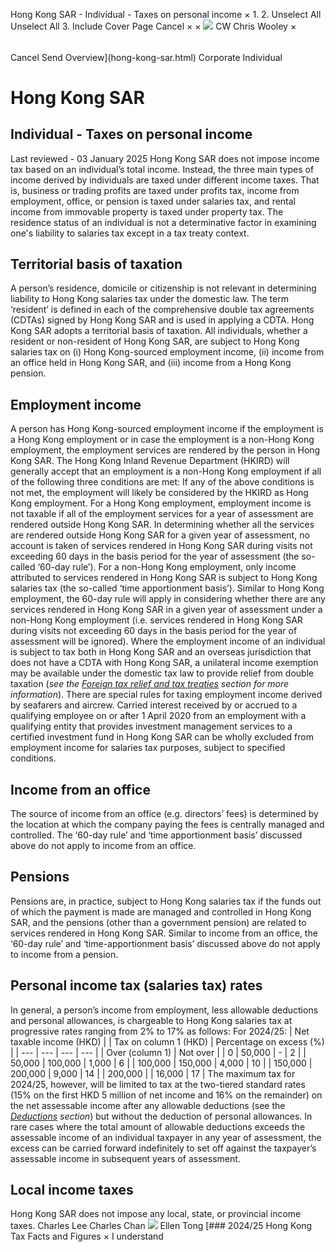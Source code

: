 Hong Kong SAR - Individual - Taxes on personal income
×
1.
2.
Unselect All
Unselect All
3.
Include Cover Page
Cancel
×
×
![](-/media/world-wide-tax-summaries/attachments/global---chris-wooley.ashx%3Frev=ac5e5f3223b34096b1afc2a6009c7320&revision=ac5e5f32-23b3-4096-b1af-c2a6009c7320&hash=859B7ADC84DC2CBEC9760E9E6EE7DE6D0A8BFCDF)
CW
Chris Wooley
×
######
Cancel
Send
Overview](hong-kong-sar.html)
Corporate
Individual
# Hong Kong SAR
## Individual - Taxes on personal income
Last reviewed - 03 January 2025
Hong Kong SAR does not impose income tax based on an individual’s total income. Instead, the three main types of income derived by individuals are taxed under different income taxes. That is, business or trading profits are taxed under profits tax, income from employment, office, or pension is taxed under salaries tax, and rental income from immovable property is taxed under property tax. The residence status of an individual is not a determinative factor in examining one's liability to salaries tax except in a tax treaty context.
## Territorial basis of taxation
A person’s residence, domicile or citizenship is not relevant in determining liability to Hong Kong salaries tax under the domestic law. The term ‘resident’ is defined in each of the comprehensive double tax agreements (CDTAs) signed by Hong Kong SAR and is used in applying a CDTA.
Hong Kong SAR adopts a territorial basis of taxation. All individuals, whether a resident or non-resident of Hong Kong SAR, are subject to Hong Kong salaries tax on (i) Hong Kong-sourced employment income, (ii) income from an office held in Hong Kong SAR, and (iii) income from a Hong Kong pension.
## Employment income
A person has Hong Kong-sourced employment income if the employment is a Hong Kong employment or in case the employment is a non-Hong Kong employment, the employment services are rendered by the person in Hong Kong SAR.
The Hong Kong Inland Revenue Department (HKIRD) will generally accept that an employment is a non-Hong Kong employment if all of the following three conditions are met:
If any of the above conditions is not met, the employment will likely be considered by the HKIRD as Hong Kong employment.
For a Hong Kong employment, employment income is not taxable if all of the employment services for a year of assessment are rendered outside Hong Kong SAR. In determining whether all the services are rendered outside Hong Kong SAR for a given year of assessment, no account is taken of services rendered in Hong Kong SAR during visits not exceeding 60 days in the basis period for the year of assessment (the so-called ‘60-day rule’).
For a non-Hong Kong employment, only income attributed to services rendered in Hong Kong SAR is subject to Hong Kong salaries tax (the so-called ‘time apportionment basis’). Similar to Hong Kong employment, the 60-day rule will apply in considering whether there are any services rendered in Hong Kong SAR in a given year of assessment under a non-Hong Kong employment (i.e. services rendered in Hong Kong SAR during visits not exceeding 60 days in the basis period for the year of assessment will be ignored).
Where the employment income of an individual is subject to tax both in Hong Kong SAR and an overseas jurisdiction that does not have a CDTA with Hong Kong SAR, a unilateral income exemption may be available under the domestic tax law to provide relief from double taxation (*see the [Foreign tax relief and tax treaties](hong-kong-sar/individual/foreign-tax-relief-and-tax-treaties.html) section for more information*).
There are special rules for taxing employment income derived by seafarers and aircrew.
Carried interest received by or accrued to a qualifying employee on or after 1 April 2020 from an employment with a qualifying entity that provides investment management services to a certified investment fund in Hong Kong SAR can be wholly excluded from employment income for salaries tax purposes, subject to specified conditions.
## Income from an office
The source of income from an office (e.g. directors’ fees) is determined by the location at which the company paying the fees is centrally managed and controlled. The ‘60-day rule’ and ‘time apportionment basis’ discussed above do not apply to income from an office.
## Pensions
Pensions are, in practice, subject to Hong Kong salaries tax if the funds out of which the payment is made are managed and controlled in Hong Kong SAR, and the pensions (other than a government pension) are related to services rendered in Hong Kong SAR. Similar to income from an office, the ‘60-day rule’ and ‘time-apportionment basis’ discussed above do not apply to income from a pension.
## Personal income tax (salaries tax) rates
In general, a person’s income from employment, less allowable deductions and personal allowances, is chargeable to Hong Kong salaries tax at progressive rates ranging from 2% to 17% as follows:
For 2024/25:
| Net taxable income (HKD) | | Tax on column 1 (HKD) | Percentage on excess (%) |
| --- | --- | --- | --- |
| Over (column 1) | Not over |
| 0 | 50,000 | - | 2 |
| 50,000 | 100,000 | 1,000 | 6 |
| 100,000 | 150,000 | 4,000 | 10 |
| 150,000 | 200,000 | 9,000 | 14 |
| 200,000 |  | 16,000 | 17 |
The maximum tax for 2024/25, however, will be limited to tax at the two-tiered standard rates (15% on the first HKD 5 million of net income and 16% on the remainder) on the net assessable income after any allowable deductions (see the *[Deductions](hong-kong-sar/individual/deductions.html) section*) but without the deduction of personal allowances.
In rare cases where the total amount of allowable deductions exceeds the assessable income of an individual taxpayer in any year of assessment, the excess can be carried forward indefinitely to set off against the taxpayer’s assessable income in subsequent years of assessment.
## Local income taxes
Hong Kong SAR does not impose any local, state, or provincial income taxes.
Charles Lee
Charles Chan
![](-/media/world-wide-tax-summaries/hongkongsarellen-tongellen-tongjpg20240130020708076.ashx%3Frev=6b74fbfb9e554bfcbc4541a52226486a&revision=6b74fbfb-9e55-4bfc-bc45-41a52226486a&hash=497AF92EAC866C6304CE606B064D0180426E8247)
Ellen Tong
[### 2024/25 Hong Kong Tax Facts and Figures
×
I understand